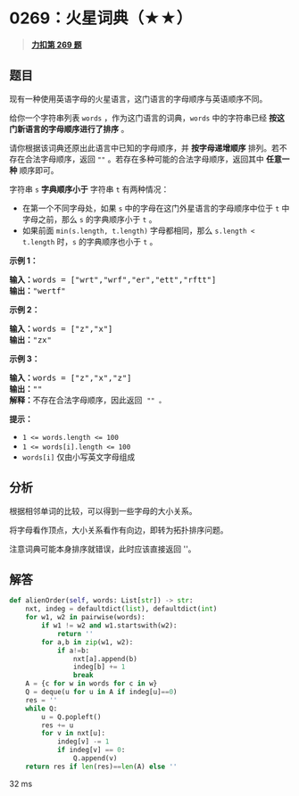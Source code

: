 # 0269：火星词典（★★）


> <u>**[力扣第 269 题](https://leetcode.cn/problems/alien-dictionary/)**</u>

## 题目

<p>现有一种使用英语字母的火星语言，这门语言的字母顺序与英语顺序不同。</p>

<p>给你一个字符串列表 <code>words</code> ，作为这门语言的词典，<code>words</code> 中的字符串已经 <strong>按这门新语言的字母顺序进行了排序</strong> 。</p>

<p>请你根据该词典还原出此语言中已知的字母顺序，并 <strong>按字母递增顺序</strong> 排列。若不存在合法字母顺序，返回 <code>""</code> 。若存在多种可能的合法字母顺序，返回其中 <strong>任意一种</strong> 顺序即可。</p>

<p>字符串 <code>s</code> <strong>字典顺序小于</strong> 字符串 <code>t</code> 有两种情况：</p>

<ul>
<li>在第一个不同字母处，如果 <code>s</code> 中的字母在这门外星语言的字母顺序中位于 <code>t</code> 中字母之前，那么 <code>s</code> 的字典顺序小于 <code>t</code> 。</li>
<li>如果前面 <code>min(s.length, t.length)</code> 字母都相同，那么 <code>s.length < t.length</code> 时，<code>s</code> 的字典顺序也小于 <code>t</code> 。</li>
</ul>



<p><strong>示例 1：</strong></p>

<pre>
<strong>输入：</strong>words = ["wrt","wrf","er","ett","rftt"]
<strong>输出：</strong>"wertf"
</pre>

<p><strong>示例 2：</strong></p>

<pre>
<strong>输入：</strong>words = ["z","x"]
<strong>输出：</strong>"zx"
</pre>

<p><strong>示例 3：</strong></p>

<pre>
<strong>输入：</strong>words = ["z","x","z"]
<strong>输出：</strong>""
<strong>解释：</strong>不存在合法字母顺序，因此返回 <code>"" 。</code>
</pre>



<p><strong>提示：</strong></p>

<ul>
<li><code>1 <= words.length <= 100</code></li>
<li><code>1 <= words[i].length <= 100</code></li>
<li><code>words[i]</code> 仅由小写英文字母组成</li>
</ul>


## 分析

根据相邻单词的比较，可以得到一些字母的大小关系。

将字母看作顶点，大小关系看作有向边，即转为拓扑排序问题。

注意词典可能本身排序就错误，此时应该直接返回 ''。


## 解答

```python
def alienOrder(self, words: List[str]) -> str:
    nxt, indeg = defaultdict(list), defaultdict(int)
    for w1, w2 in pairwise(words):
        if w1 != w2 and w1.startswith(w2):
            return ''
        for a,b in zip(w1, w2):
            if a!=b:
                nxt[a].append(b)
                indeg[b] += 1
                break
    A = {c for w in words for c in w}
    Q = deque(u for u in A if indeg[u]==0)
    res = ''
    while Q:
        u = Q.popleft()
        res += u
        for v in nxt[u]:
            indeg[v] -= 1
            if indeg[v] == 0:
                Q.append(v)
    return res if len(res)==len(A) else ''
```
32 ms

